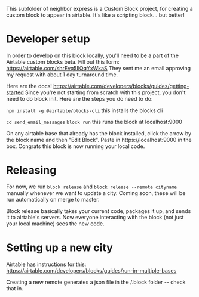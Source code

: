 This subfolder of neighbor express is a Custom Block project, for creating a custom block to appear in airtable. It's like a scripting block... but better!

# Developer setup

In order to develop on this block locally, you'll need to be a part of the Airtable custom blocks beta. Fill out this form: https://airtable.com/shrEvq5IlQqYxWkaS They sent me an email approving my request with about 1 day turnaround time.

Here are the docs! https://airtable.com/developers/blocks/guides/getting-started Since you're not starting from scratch with this project, you don't need to do block init. Here are the steps you do need to do:

`npm install -g @airtable/blocks-cli` 
this installs the blocks cli

`cd send_email_messages`
`block run`
this runs the block at localhost:9000

On any airtable base that already has the block installed, click the arrow by the block name and then "Edit Block". Paste in https://localhost:9000 in the box. Congrats this block is now running your local code.

# Releasing

For now, we run 
`block release`
and 
`block release --remote cityname` 
manually whenever we want to update a city. Coming soon, these will be run automatically on merge to master.

Block release basically takes your current code, packages it up, and sends it to airtable's servers. Now everyone interacting with the block (not just your local machine) sees the new code.

# Setting up a new city
Airtable has instructions for this: https://airtable.com/developers/blocks/guides/run-in-multiple-bases

Creating a new remote generates a json file in the /.block folder -- check that in.
